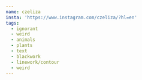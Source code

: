 ```yaml
---
name: czeliza
insta: 'https://www.instagram.com/czeliza/?hl=en'
tags:
  - ignorant
  - weird
  - animals
  - plants
  - text
  - blackwork
  - linework/contour
  - weird
---
```



